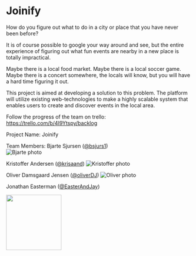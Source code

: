 # Joinify

How do you figure out what to do in a city or place that you have never been before?
 
It is of course possible to google your way around and see, but the entire experience of figuring out what fun events are nearby in a new place is totally impractical. 
 
Maybe there is a local food market. Maybe there is a local soccer game. Maybe there is a concert somewhere, the locals will know, but you will have a hard time figuring it out.

This project is aimed at developing a solution to this problem. 
The platform will utilize existing web-technologies to make a highly scalable system that enables users to create and discover events in the local area.

Follow the progress of the team on trello: https://trello.com/b/4I9Ytspy/backlog

Project Name: Joinify

Team Members:
Bjarte Sjursen ([@bsjurs1](https://github.com/bsjurs1))  
![Bjarte photo](https://avatars1.githubusercontent.com/u/9829147?v=3&u=2b305b509226477839eaec45c372c82183e268bc&s=140)

Kristoffer Andersen ([@krisaand](https://github.com/krisaand))
![Kristoffer photo](https://avatars2.githubusercontent.com/u/22510699?v=3&u=03f2ee1a925c4c4361f9aa2cb3ad099bff96778b&s=140)

Oliver Damsgaard Jensen ([@oliverDJ](https://github.com/oliverDJ))
![Oliver photo](https://avatars2.githubusercontent.com/u/6099351?v=3&s=400)

Jonathan Easterman ([@EasterAndJay](https://github.com/EasterAndJay))

<img src="https://s3.amazonaws.com/jeasterman-personal-images/me_on_boat.jpg" width="150px"/>
